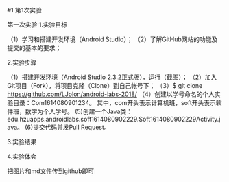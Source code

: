 #1 第1次实验

第一次实验
1.实验目标

（1）学习和搭建开发环境（Android Studio）； （2）了解GitHub网站的功能及提交的基本的要求；

2.实验步骤

（1）搭建开发环境（Android Studio 2.3.2正式版），运行（截图）； （2）加入Git项目（Fork），将项目克隆（Clone）到自己帐号下； （3）$ git clone https://github.com/LJolon/android-labs-2018/ （4）创建以学号命名的个人实验目录：Com1614080901234。 其中，com开头表示计算机班，soft开头表示软件班，数字为个人学号。 (5)创建一个Java类：edu.hzuapps.androidlabs.soft1614080902229.Soft1614080902229Activity.java。 (6)提交代码并发Pull Request。

3.实验结果


4.实验体会

把图片和md文件传到github即可